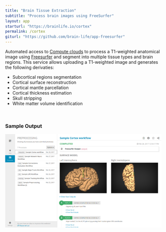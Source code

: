 ```yaml
---
title: "Brain Tissue Extraction"
subtitle: "Process brain images using FreeSurfer"
layout: app
starturl: "https://brainlife.io/cortex"
permalink: /cortex
giturl: "https://github.com/brain-life/app-freesurfer"
---
```


Automated access to [Compute clouds](https://jetstream-cloud.org) to process a T1-weighted anatomical image using [Freesurfer](https://surfer.nmr.mgh.harvard.edu/) and segment into multiple tissue types and brain regions. This service allows uploading a T1-weighted image and generates the following derivaties:

* Subcortical regions segmentation
* Cortical surface reconstruction
* Cortical mantle parcellation
* Cortical thickness estimation
* Skull stripping
* White matter volume identification

<br>
<h3>Sample Output</h3>
<center>
<img src="/images/screenshots/cortex.png" class="screenshot">
</center>
<br>
